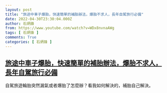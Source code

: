 ```yaml
---
layout: post
title: "旅途中車子爆胎，快速簡單的補胎辦法，爆胎不求人，長年自駕旅行必備"
date: 2022-04-30T23:30:04.000Z
author: 石炳鋒
from: https://www.youtube.com/watch?v=WDx8nvnaAWg
tags: [ 石炳锋 ]
comments: True
categories: [ 石炳锋 ]
---
```

<!--1651361404000-->
[旅途中車子爆胎，快速簡單的補胎辦法，爆胎不求人，長年自駕旅行必備](https://www.youtube.com/watch?v=WDx8nvnaAWg)
------

<div>
自駕旅遊輪胎突然漏氣或者爆胎了怎麼辦？看我如何解決的，補胎自己解決。
</div>
